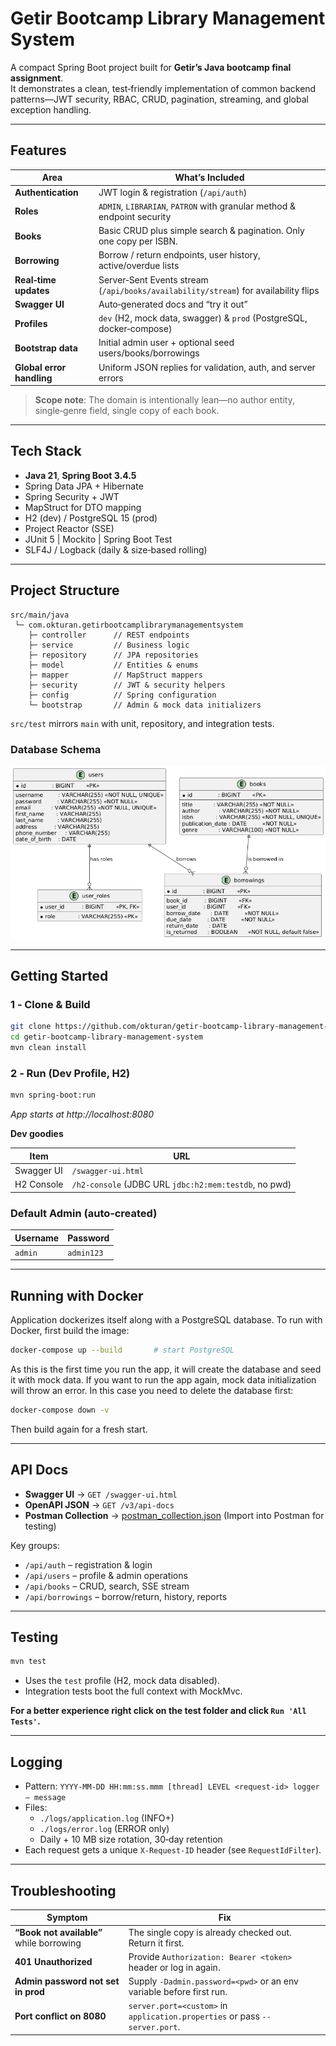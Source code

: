 # Getir Bootcamp Library Management System

A compact Spring Boot project built for **Getir’s Java bootcamp final assignment**.  
It demonstrates a clean, test‑friendly implementation of common backend patterns—JWT security, RBAC, CRUD, pagination, streaming, and global exception handling.

---

## Features
| Area                     | What’s Included |
|--------------------------|-----------------|
| **Authentication**       | JWT login & registration (`/api/auth`) |
| **Roles**                | `ADMIN`, `LIBRARIAN`, `PATRON` with granular method & endpoint security |
| **Books**                | Basic CRUD plus simple search & pagination. Only one copy per ISBN. |
| **Borrowing**            | Borrow / return endpoints, user history, active/overdue lists |
| **Real‑time updates**    | Server‑Sent Events stream (`/api/books/availability/stream`) for availability flips |
| **Swagger UI**           | Auto‑generated docs and “try it out” |
| **Profiles**             | `dev` (H2, mock data, swagger) & `prod` (PostgreSQL, docker‑compose) |
| **Bootstrap data**       | Initial admin user + optional seed users/books/borrowings |
| **Global error handling**| Uniform JSON replies for validation, auth, and server errors |

> **Scope note**: The domain is intentionally lean—no author entity, single‑genre field, single copy of each book.

---

## Tech Stack
* **Java 21**, **Spring Boot 3.4.5**
* Spring Data JPA + Hibernate
* Spring Security + JWT
* MapStruct for DTO mapping
* H2 (dev) / PostgreSQL 15 (prod)
* Project Reactor (SSE)
* JUnit 5 | Mockito | Spring Boot Test
* SLF4J / Logback (daily & size‑based rolling)

---

## Project Structure
```
src/main/java
 └─ com.okturan.getirbootcamplibrarymanagementsystem
    ├─ controller      // REST endpoints
    ├─ service         // Business logic
    ├─ repository      // JPA repositories
    ├─ model           // Entities & enums
    ├─ mapper          // MapStruct mappers
    ├─ security        // JWT & security helpers
    ├─ config          // Spring configuration
    └─ bootstrap       // Admin & mock data initializers
```
`src/test` mirrors `main` with unit, repository, and integration tests.

### Database Schema
![Database Schema](db_diagram.png)

---

## Getting Started

### 1 ‑ Clone & Build
```bash
git clone https://github.com/okturan/getir-bootcamp-library-management-system.git
cd getir-bootcamp-library-management-system
mvn clean install
```

### 2 ‑ Run (Dev Profile, H2)
```bash
mvn spring-boot:run
```
*App starts at http://localhost:8080*

**Dev goodies**

| Item       | URL |
|------------|-----|
| Swagger UI | `/swagger-ui.html` |
| H2 Console | `/h2-console` (JDBC URL `jdbc:h2:mem:testdb`, no pwd) |

### Default Admin (auto‑created)

| Username | Password |
|----------|----------|
| `admin`  | `admin123` |

---

## Running with Docker
Application dockerizes itself along with a PostgreSQL database.
To run with Docker, first build the image:

```bash
docker-compose up --build       # start PostgreSQL
```
As this is the first time you run the app, it will create the database and seed it with mock data.
If you want to run the app again, mock data initialization will throw an error. In this case you need to delete the database first:
```bash
docker-compose down -v
```

Then build again for a fresh start.

---

## API Docs
* **Swagger UI** → `GET /swagger-ui.html`
* **OpenAPI JSON** → `GET /v3/api-docs`
* **Postman Collection** → [postman_collection.json](postman_collection.json) (Import into Postman for testing)

Key groups:
* `/api/auth` – registration & login
* `/api/users` – profile & admin operations
* `/api/books` – CRUD, search, SSE stream
* `/api/borrowings` – borrow/return, history, reports

---

## Testing
```bash
mvn test
```
* Uses the `test` profile (H2, mock data disabled).
* Integration tests boot the full context with MockMvc.

**For a better experience right click on the test folder and click `Run 'All Tests'`.**

---

## Logging
* Pattern: `YYYY‑MM‑DD HH:mm:ss.mmm [thread] LEVEL <request‑id> logger – message`
* Files:
  * `./logs/application.log` (INFO+)
  * `./logs/error.log` (ERROR only)
  * Daily + 10 MB size rotation, 30‑day retention
* Each request gets a unique `X‑Request-ID` header (see `RequestIdFilter`).

---

## Troubleshooting

| Symptom | Fix |
|---------|-----|
| **“Book not available”** while borrowing | The single copy is already checked out. Return it first. |
| **401 Unauthorized** | Provide `Authorization: Bearer <token>` header or log in again. |
| **Admin password not set in prod** | Supply `-Dadmin.password=<pwd>` or an env variable before first run. |
| **Port conflict on 8080** | `server.port=<custom>` in `application.properties` or pass `--server.port`. |
